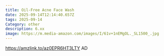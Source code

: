 ```yaml
---
title: Oil-Free Acne Face Wash
date: 2025-09-14T12:14:40.657Z
tags: 2025-09-14
Category: other
description: 6.xx
image: https://m.media-amazon.com/images/I/61v+1nEMgOL._SL1500_.jpg
---
```

https://amzlink.to/az0EPR6HT3LTY   AD